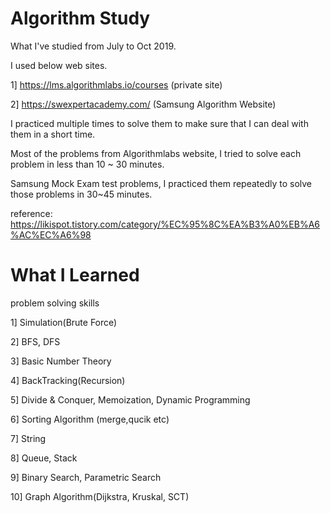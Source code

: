 # Algorithm Study

What I've studied from July to Oct 2019.

I used below web sites.

1] https://lms.algorithmlabs.io/courses (private site)

2] https://swexpertacademy.com/ (Samsung Algorithm Website) 

I practiced multiple times to solve them to make sure that I can deal with them in a short time.

Most of the problems from Algorithmlabs website, I tried to solve each problem in less than 10 ~ 30 minutes.

Samsung Mock Exam test problems, I practiced them repeatedly to solve those problems in 30~45 minutes.

reference: https://likispot.tistory.com/category/%EC%95%8C%EA%B3%A0%EB%A6%AC%EC%A6%98

# What I Learned

problem solving skills

1] Simulation(Brute Force)

2] BFS, DFS

3] Basic Number Theory

4] BackTracking(Recursion)

5] Divide & Conquer, Memoization, Dynamic Programming

6] Sorting Algorithm (merge,qucik etc)

7] String

8] Queue, Stack

9] Binary Search, Parametric Search

10] Graph Algorithm(Dijkstra, Kruskal, SCT)
